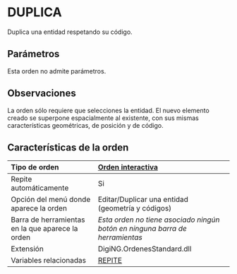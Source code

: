 # DUPLICA

Duplica una entidad respetando su código.

## Parámetros

Esta orden no admite parámetros.

## Observaciones

La orden sólo requiere que selecciones la entidad. El nuevo elemento creado se superpone espacialmente al existente, con sus mismas características geométricas, de posición y de código.

## Características de la orden

| Tipo de orden | [Orden interactiva](duplica.md) |
| :--- | :--- |
| Repite automáticamente | Si |
| Opción del menú donde aparece la orden | Editar/Duplicar una entidad \(geometría y códigos\) |
| Barra de herramientas en la que aparece la orden | _Esta orden no tiene asociado ningún botón en ninguna barra de herramientas_ |
| Extensión | DigiNG.OrdenesStandard.dll |
| Variables relacionadas | [REPITE](/digi3d-net/referencia/ventana-de-dibujo/variables/r/repite.md) |

